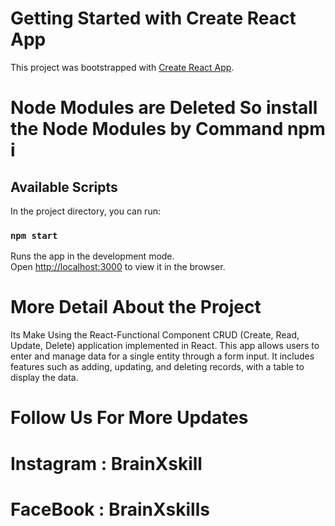 # Getting Started with Create React App

This project was bootstrapped with [Create React App](https://github.com/facebook/create-react-app).
# Node Modules are Deleted So install the Node Modules by Command npm i

## Available Scripts

In the project directory, you can run:

### `npm start`

Runs the app in the development mode.\
Open [http://localhost:3000](http://localhost:3000) to view it in the browser.

# More Detail About the Project
Its Make Using the React-Functional Component
 CRUD (Create, Read, Update, Delete) application implemented in React. This app allows users to enter and manage data for a single entity through a form input. 
 It includes features such as adding, updating, and deleting records, with a table to display the data.



 # Follow Us For More Updates 

 # Instagram : BrainXskill
 # FaceBook  : BrainXskills
